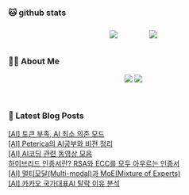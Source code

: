 
###  🐱 github stats  

<div id="main" align="center">
    <img src="https://github-readme-stats.vercel.app/api?username=peterica&count_private=true&show_icons=true&theme=radical"
        style="height: auto; margin-left: 20px; margin-right: 20px; padding: 10px;"/>
    <img src="https://github-readme-stats.vercel.app/api/top-langs/?username=peterica&layout=compact"   
        style="height: auto; margin-left: 20px; margin-right: 20px; padding: 10px;"/>
</div>

###  💁‍♀️ About Me  
<p align="center">
    <a href="https://peterica.tistory.com/"><img src="https://img.shields.io/badge/Blog-FF5722?style=flat-square&logo=Blogger&logoColor=white"/></a>
    <a href="mailto:ilovefran.ofm@gmail.com"><img src="https://img.shields.io/badge/Gmail-d14836?style=flat-square&logo=Gmail&logoColor=white&link=ilovefran.ofm@gmail.com"/></a>
</p>

<br>

### 📕 Latest Blog Posts   

<a href ="https://peterica.tistory.com/976"> [AI] 토큰 부족, AI 최소 의존 모드 </a> <br>
<a href ="https://peterica.tistory.com/761"> [AI] Peterica의 AI공부와 비젼 정리 </a> <br>
<a href ="https://peterica.tistory.com/971"> [AI] AI코딩 관련 동영상 모음 </a> <br>
<a href ="https://peterica.tistory.com/974"> 하이브리드 인증서란? RSA와 ECC를 모두 아우르는 인증서 </a> <br>
<a href ="https://peterica.tistory.com/973"> [AI] 멀티모달(Multi-modal)과 MoE(Mixture of Experts) </a> <br>
<a href ="https://peterica.tistory.com/972"> [AI] 카카오 국가대표AI 탈락 이유 분석 </a> <br>
